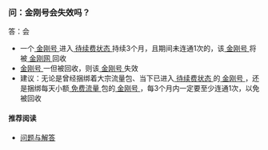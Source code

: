 ### 问：金刚号会失效吗？

答：会

- 一个[ 金刚号 ](https://a2zitpro.github.io/web/金刚号)进入[ 待续费状态 ](https://a2zitpro.github.io/web/流量过期的识别)持续3个月，且期间未连通1次的，该[ 金刚号 ](https://a2zitpro.github.io/web/金刚号)将被[ 金刚网 ](https://atozitpro.net/zh/)回收
- [ 金刚号 ](https://a2zitpro.github.io/web/金刚号)一但被回收，则该[ 金刚号 ](https://a2zitpro.github.io/web/金刚号)失效
- 建议：无论是曾经捆绑着大宗流量包、当下已进入[ 待续费状态 ](https://a2zitpro.github.io/web/)的[ 金刚号 ](https://a2zitpro.github.io/web/金刚号)，还是捆绑每天小额[ 免费流量 ]()包的[ 金刚号 ](https://a2zitpro.github.io/web/金刚号)，每3个月内一定要至少连通1次，以免被回收

#### 推荐阅读
- [ 问题与解答 ](https://a2zitpro.github.io/web/问题与解答)
